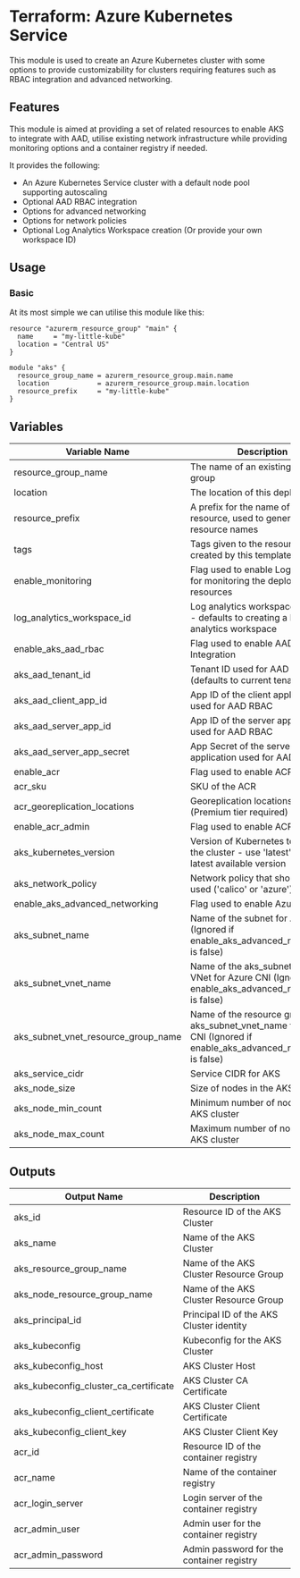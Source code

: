 # Terraform: Azure Kubernetes Service

This module is used to create an Azure Kubernetes cluster with some options to provide customizability for clusters requiring features such as RBAC integration and advanced networking.

## Features

This module is aimed at providing a set of related resources to enable AKS to integrate with AAD, utilise existing network infrastructure while providing monitoring options and a container registry if needed.

It provides the following:

- An Azure Kubernetes Service cluster with a default node pool supporting autoscaling
- Optional AAD RBAC integration
- Options for advanced networking
- Options for network policies
- Optional Log Analytics Workspace creation (Or provide your own workspace ID)

## Usage

### Basic

At its most simple we can utilise this module like this:

```hcl
resource "azurerm_resource_group" "main" {
  name     = "my-little-kube"
  location = "Central US"
}

module "aks" {
  resource_group_name = azurerm_resource_group.main.name
  location            = azurerm_resource_group.main.location
  resource_prefix     = "my-little-kube"
}
```

## Variables

|Variable Name|Description|Type|Default|
|-|-|-|-|
|resource_group_name|The name of an existing resource group|string||
|location|The location of this deployment|string||
|resource_prefix|A prefix for the name of the resource, used to generate the resource names|string||
|tags|Tags given to the resources created by this template|map(string)|`{}`|
|enable_monitoring|Flag used to enable Log Analytics for monitoring the deployed resources|bool|`false`|
|log_analytics_workspace_id|Log analytics workspace ID to use - defaults to creating a log analytics workspace|string|`null`|
|enable_aks_aad_rbac|Flag used to enable AAD RBAC Integration|bool|`false`|
|aks_aad_tenant_id|Tenant ID used for AAD RBAC (defaults to current tenant)|string|`null`|
|aks_aad_client_app_id|App ID of the client application used for AAD RBAC|string|`null`|
|aks_aad_server_app_id|App ID of the server application used for AAD RBAC|string|`null`|
|aks_aad_server_app_secret|App Secret of the server application used for AAD RBAC|string|`null`|
|enable_acr|Flag used to enable ACR|bool|`false`|
|acr_sku|SKU of the ACR|string|`"Basic"`|
|acr_georeplication_locations|Georeplication locations for ACR (Premium tier required)|list(string)|`[]`|
|enable_acr_admin|Flag used to enable ACR Admin|bool|`false`|
|aks_kubernetes_version|Version of Kubernetes to use in the cluster - use 'latest' for the latest available version|string|`null`|
|aks_network_policy|Network policy that should be used ('calico' or 'azure')|bool|`null`|
|enable_aks_advanced_networking|Flag used to enable Azure CNI|bool|`false`|
|aks_subnet_name|Name of the subnet for Azure CNI (Ignored if enable_aks_advanced_networking is false)|string|`null`|
|aks_subnet_vnet_name|Name of the aks_subnet_name's VNet for Azure CNI (Ignored if enable_aks_advanced_networking is false)|string|`null`|
|aks_subnet_vnet_resource_group_name|Name of the resource group for aks_subnet_vnet_name for Azure CNI (Ignored if enable_aks_advanced_networking is false)|string|`null`|
|aks_service_cidr|Service CIDR for AKS|string|`"10.0.0.0/16"`|
|aks_node_size|Size of nodes in the AKS cluster|string|`"Standard_B2ms"`|
|aks_node_min_count|Minimum number of nodes in the AKS cluster|number|`1`|
|aks_node_max_count|Maximum number of nodes in the AKS cluster|number|`1`|

## Outputs

|Output Name|Description|
|-|-|
|aks_id|Resource ID of the AKS Cluster|
|aks_name|Name of the AKS Cluster|
|aks_resource_group_name|Name of the AKS Cluster Resource Group|
|aks_node_resource_group_name|Name of the AKS Cluster Resource Group|
|aks_principal_id|Principal ID of the AKS Cluster identity|
|aks_kubeconfig|Kubeconfig for the AKS Cluster|
|aks_kubeconfig_host|AKS Cluster Host|
|aks_kubeconfig_cluster_ca_certificate|AKS Cluster CA Certificate|
|aks_kubeconfig_client_certificate|AKS Cluster Client Certificate|
|aks_kubeconfig_client_key|AKS Cluster Client Key|
|acr_id|Resource ID of the container registry|
|acr_name|Name of the container registry|
|acr_login_server|Login server of the container registry|
|acr_admin_user|Admin user for the container registry|
|acr_admin_password|Admin password for the container registry|
